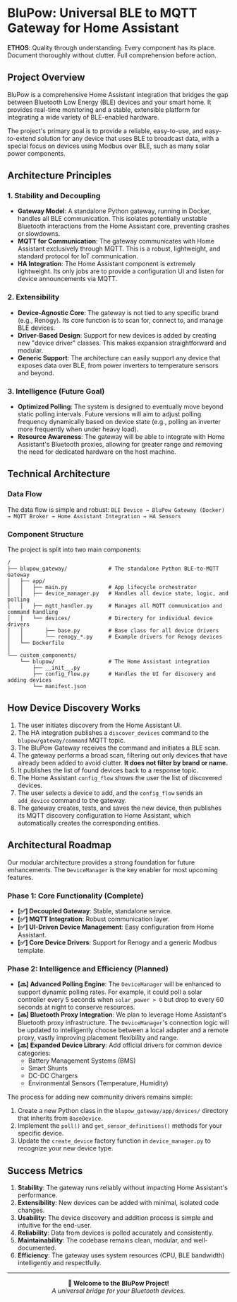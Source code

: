 # BluPow: Universal BLE to MQTT Gateway for Home Assistant

**ETHOS**: Quality through understanding. Every component has its place. Document thoroughly without clutter. Full comprehension before action.

## Project Overview

BluPow is a comprehensive Home Assistant integration that bridges the gap between Bluetooth Low Energy (BLE) devices and your smart home. It provides real-time monitoring and a stable, extensible platform for integrating a wide variety of BLE-enabled hardware.

The project's primary goal is to provide a reliable, easy-to-use, and easy-to-extend solution for any device that uses BLE to broadcast data, with a special focus on devices using Modbus over BLE, such as many solar power components.

## Architecture Principles

### **1. Stability and Decoupling**
- **Gateway Model**: A standalone Python gateway, running in Docker, handles all BLE communication. This isolates potentially unstable Bluetooth interactions from the Home Assistant core, preventing crashes or slowdowns.
- **MQTT for Communication**: The gateway communicates with Home Assistant exclusively through MQTT. This is a robust, lightweight, and standard protocol for IoT communication.
- **HA Integration**: The Home Assistant component is extremely lightweight. Its only jobs are to provide a configuration UI and listen for device announcements via MQTT.

### **2. Extensibility**
- **Device-Agnostic Core**: The gateway is not tied to any specific brand (e.g., Renogy). Its core function is to scan for, connect to, and manage BLE devices.
- **Driver-Based Design**: Support for new devices is added by creating new "device driver" classes. This makes expansion straightforward and modular.
- **Generic Support**: The architecture can easily support any device that exposes data over BLE, from power inverters to temperature sensors and beyond.

### **3. Intelligence (Future Goal)**
- **Optimized Polling**: The system is designed to eventually move beyond static polling intervals. Future versions will aim to adjust polling frequency dynamically based on device state (e.g., polling an inverter more frequently when under heavy load).
- **Resource Awareness**: The gateway will be able to integrate with Home Assistant's Bluetooth proxies, allowing for greater range and removing the need for dedicated hardware on the host machine.

## Technical Architecture

### **Data Flow**
The data flow is simple and robust:
`BLE Device → BluPow Gateway (Docker) → MQTT Broker → Home Assistant Integration → HA Sensors`

### **Component Structure**
The project is split into two main components:
```
/
├── blupow_gateway/             # The standalone Python BLE-to-MQTT Gateway
│   ├── app/
│   │   ├── main.py             # App lifecycle orchestrator
│   │   ├── device_manager.py   # Handles all device state, logic, and polling
│   │   ├── mqtt_handler.py     # Manages all MQTT communication and command handling
│   │   └── devices/            # Directory for individual device drivers
│   │       ├── base.py         # Base class for all device drivers
│   │       └── renogy_*.py     # Example drivers for Renogy devices
│   └── Dockerfile
│
└── custom_components/
    └── blupow/                 # The Home Assistant integration
        ├── __init__.py
        ├── config_flow.py      # Handles the UI for discovery and adding devices
        └── manifest.json
```

## How Device Discovery Works
1. The user initiates discovery from the Home Assistant UI.
2. The HA integration publishes a `discover_devices` command to the `blupow/gateway/command` MQTT topic.
3. The BluPow Gateway receives the command and initiates a BLE scan.
4. The gateway performs a broad scan, filtering out only devices that have already been added to avoid clutter. **It does not filter by brand or name.**
5. It publishes the list of found devices back to a response topic.
6. The Home Assistant `config_flow` shows the user the list of discovered devices.
7. The user selects a device to add, and the `config_flow` sends an `add_device` command to the gateway.
8. The gateway creates, tests, and saves the new device, then publishes its MQTT discovery configuration to Home Assistant, which automatically creates the corresponding entities.

## Architectural Roadmap

Our modular architecture provides a strong foundation for future enhancements. The `DeviceManager` is the key enabler for most upcoming features.

### **Phase 1: Core Functionality (Complete)**
- **[✅] Decoupled Gateway**: Stable, standalone service.
- **[✅] MQTT Integration**: Robust communication layer.
- **[✅] UI-Driven Device Management**: Easy configuration from Home Assistant.
- **[✅] Core Device Drivers**: Support for Renogy and a generic Modbus template.

### **Phase 2: Intelligence and Efficiency (Planned)**
- **[🔜] Advanced Polling Engine**: The `DeviceManager` will be enhanced to support dynamic polling rates. For example, it could poll a solar controller every 5 seconds when `solar_power > 0` but drop to every 60 seconds at night to conserve resources.
- **[🔜] Bluetooth Proxy Integration**: We plan to leverage Home Assistant's Bluetooth proxy infrastructure. The `DeviceManager`'s connection logic will be updated to intelligently choose between a local adapter and a remote proxy, vastly improving placement flexibility and range.
- **[🔜] Expanded Device Library**: Add official drivers for common device categories:
    - Battery Management Systems (BMS)
    - Smart Shunts
    - DC-DC Chargers
    - Environmental Sensors (Temperature, Humidity)

The process for adding new community drivers remains simple:
1. Create a new Python class in the `blupow_gateway/app/devices/` directory that inherits from `BaseDevice`.
2. Implement the `poll()` and `get_sensor_definitions()` methods for your specific device.
3. Update the `create_device` factory function in `device_manager.py` to recognize your new device type.

## Success Metrics

1. **Stability**: The gateway runs reliably without impacting Home Assistant's performance.
2. **Extensibility**: New devices can be added with minimal, isolated code changes.
3. **Usability**: The device discovery and addition process is simple and intuitive for the end-user.
4. **Reliability**: Data from devices is polled accurately and consistently.
5. **Maintainability**: The codebase remains clean, modular, and well-documented.
6. **Efficiency**: The gateway uses system resources (CPU, BLE bandwidth) intelligently and respectfully.

---

<p align="center">
  <strong>🚀 Welcome to the BluPow Project!</strong><br/>
  <em>A universal bridge for your Bluetooth devices.</em>
</p> 